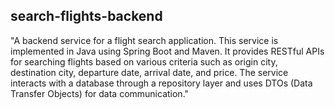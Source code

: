 ## search-flights-backend
"A backend service for a flight search application. This service is implemented in Java using Spring Boot and Maven. It provides RESTful APIs for searching flights based on various criteria such as origin city, destination city, departure date, arrival date, and price. The service interacts with a database through a repository layer and uses DTOs (Data Transfer Objects) for data communication."


